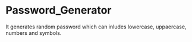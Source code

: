 # Password_Generator
It generates random password which can inludes lowercase, uppaercase, numbers and symbols.

